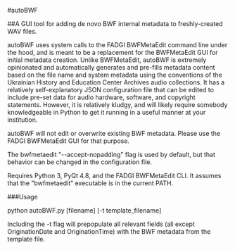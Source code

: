 #autoBWF

##A GUI tool for adding de novo BWF internal metadata to freshly-created WAV files. 

autoBWF uses system calls to the FADGI BWFMetaEdit command line under the hood, and is meant to be a replacement for the BWFMetaEdit GUI for initial metadata creation. Unlike BWFMetaEdit, autoBWF is extremely opinionated and automatically generates and pre-fills metadata content based on the file name and system metadata using the conventions of the Ukrainian History and Education Center Archives audio collections. It has a relatively self-explanatory JSON configuration file that can be edited to include pre-set data for audio hardware, software, and copyright statements. However, it is relatively kludgy, and will likely require somebody knowledgeable in Python to get it running in a useful manner at your institution.

autoBWF will not edit or overwrite existing BWF metadata. Please use the FADGI BWFMetaEdit GUI for that purpose.

The bwfmetaedit "--accept-nopadding" flag is used by default, but that behavior can be changed in the configuration file.

Requires Python 3, PyQt 4.8, and the FADGI BWFMetaEdit CLI. It assumes that the "bwfmetaedit" executable is in the current PATH.

###Usage

python autoBWF.py [filename] [-t template_filename]

Including the -t flag will prepopulate all relevant fields (all except OriginationDate and OriginationTime) with the BWF metadata from the template file.